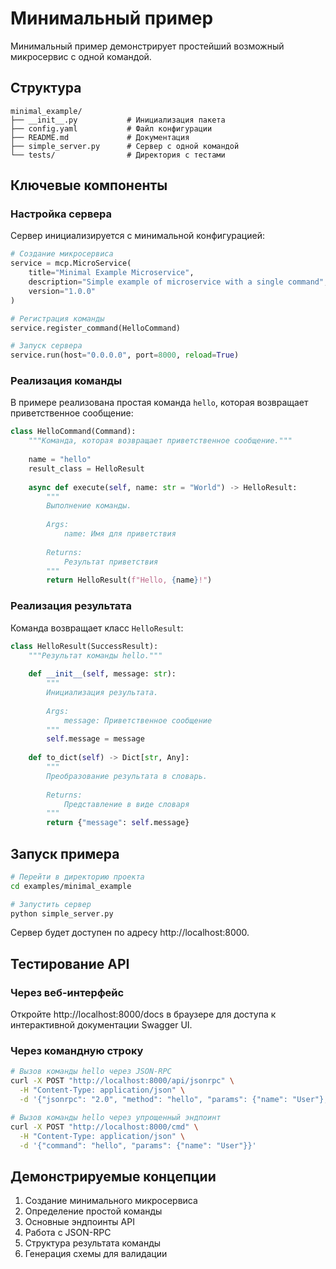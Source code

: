 # Минимальный пример

Минимальный пример демонстрирует простейший возможный микросервис с одной командой.

## Структура

```
minimal_example/
├── __init__.py           # Инициализация пакета
├── config.yaml           # Файл конфигурации
├── README.md             # Документация
├── simple_server.py      # Сервер с одной командой
└── tests/                # Директория с тестами
```

## Ключевые компоненты

### Настройка сервера

Сервер инициализируется с минимальной конфигурацией:

```python
# Создание микросервиса
service = mcp.MicroService(
    title="Minimal Example Microservice",
    description="Simple example of microservice with a single command",
    version="1.0.0"
)

# Регистрация команды
service.register_command(HelloCommand)

# Запуск сервера
service.run(host="0.0.0.0", port=8000, reload=True)
```

### Реализация команды

В примере реализована простая команда `hello`, которая возвращает приветственное сообщение:

```python
class HelloCommand(Command):
    """Команда, которая возвращает приветственное сообщение."""
    
    name = "hello"
    result_class = HelloResult
    
    async def execute(self, name: str = "World") -> HelloResult:
        """
        Выполнение команды.
        
        Args:
            name: Имя для приветствия
            
        Returns:
            Результат приветствия
        """
        return HelloResult(f"Hello, {name}!")
```

### Реализация результата

Команда возвращает класс `HelloResult`:

```python
class HelloResult(SuccessResult):
    """Результат команды hello."""
    
    def __init__(self, message: str):
        """
        Инициализация результата.
        
        Args:
            message: Приветственное сообщение
        """
        self.message = message
        
    def to_dict(self) -> Dict[str, Any]:
        """
        Преобразование результата в словарь.
        
        Returns:
            Представление в виде словаря
        """
        return {"message": self.message}
```

## Запуск примера

```bash
# Перейти в директорию проекта
cd examples/minimal_example

# Запустить сервер
python simple_server.py
```

Сервер будет доступен по адресу http://localhost:8000.

## Тестирование API

### Через веб-интерфейс

Откройте http://localhost:8000/docs в браузере для доступа к интерактивной документации Swagger UI.

### Через командную строку

```bash
# Вызов команды hello через JSON-RPC
curl -X POST "http://localhost:8000/api/jsonrpc" \
  -H "Content-Type: application/json" \
  -d '{"jsonrpc": "2.0", "method": "hello", "params": {"name": "User"}, "id": 1}'

# Вызов команды hello через упрощенный эндпоинт
curl -X POST "http://localhost:8000/cmd" \
  -H "Content-Type: application/json" \
  -d '{"command": "hello", "params": {"name": "User"}}'
```

## Демонстрируемые концепции

1. Создание минимального микросервиса
2. Определение простой команды
3. Основные эндпоинты API
4. Работа с JSON-RPC
5. Структура результата команды
6. Генерация схемы для валидации 